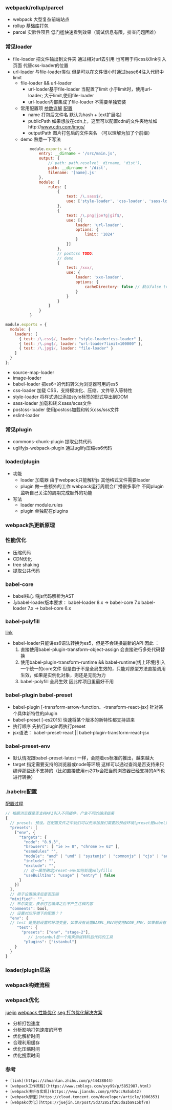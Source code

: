 ### webpack/rollup/parcel
- webpack 大型复杂前端站点
- rollup 基础库打包
- parcel 实验性项目 低门槛快速看到效果（调试信息有限，排查问题困难）
### 常见loader
- file-loader   把文件输出到文件夹 通过相对url去引用
    也可用于将css以link引入页面 代替css-loader的位置
- url-loader    与file-loader类似 但是可以在文件很小时通过base64注入代码中 limit
    + file-loader && url-loader
        * url-loader基于file-loader 当配置了limit 小于limit时，使用url-loader; 大于limit,使用file-loader
        * url-loader内部集成了file-loader 不需要单独安装
    + 常用配置项 
        [参数详解](https://blog.csdn.net/yezitoo/article/details/80177164)
        [配置](https://blog.csdn.net/qq_38652603/article/details/73835153)
        * name 打包后文件名 默认为hash + [ext扩展名]
        * publicPath 如果想放在cdn上，这里可以配置cdn的文件夹地址如http://www.cdn.com/imgs/
        * outputPath 图片打包后的文件夹名 （可以理解为加了个前缀）
    + demo 熟悉一下写法
        ```js
            module.exports = {
                entry: __dirname + '/src/main.js',
                output: {
                    // path: path.resolve(__dirname, 'dist'),
                    path: __dirname + '/dist',
                    filename: '[name].js'
                },
                module: {
                    rules: [
                        {
                            text: /\.sass$/,
                            use: ['style-loader', 'css-loader', 'sass-loader']
                        },
                        {
                            text: /\.png|jpe?g|gif$/,
                            use: [{
                                loader: 'url-loader',
                                options: {
                                    limit: '1024'
                                }
                            }]
                        },
                        // postcss TODO:
                        // demo
                        {
                            test: /xxx/,
                            use: {
                                loader: 'xxx-loader',
                                options: {
                                    cacheDirectory: false // 默认false true会缓存指定loader的执行结果
                                }
                            }
                        }
                    ]
                }
            }
        ```
```js
module.exports = {
  module: {
    loaders: [
      { test: /\.css$/, loader: "style-loader!css-loader" },
      { test: /\.png$/, loader: "url-loader?limit=100000" },
      { test: /\.jpg$/, loader: "file-loader" }
    ]
  }
};
```
- source-map-loader
- image-loader
- babel-loader 把es6+的代码转义为浏览器可用的es5
- css-loader 加载 CSS，支持模块化、压缩、文件导入等特性
- style-loader 将样式通过添加style标签的形式导出到DOM
- sass-loader 加载和转义sass/scss文件
- postcss-loader 使用postcss加载和转义css/sss文件
- eslint-loader
### 常见plugin
- commons-chunk-plugin 提取公共代码
- uglifyjs-webpack-plugin 通过uglify压缩es6代码
### loader/plugin
+ 功能
    - loader 加载器 由于webpack只能解析js  其他格式文件需要loader 
    - plugin 做一些额外的工作 webpack运行周期会广播很多事件 不同plugin监听自己关注的周期完成额外的功能
+ 写法  
    - loader module.rules
    - plugin 单独配在plugins
### webpack热更新原理
### 性能优化
- 压缩代码
- CDN优化
- tree shaking
- 提取公共代码
### babel-core 
- babel核心 将js代码解析为AST
- 与babel-loader版本要求：
    babel-loader 8.x ->  babel-core 7.x
    babel-loader 7.x ->  babel-core 6.x
### babel-polyfill
[link](https://segmentfault.com/a/1190000010106158)
- babel-loader只能讲es6语法转换为es5，但是不会转换最新的API 因此 ：
    1. 直接使用babel-plugin-transform-object-assign 会直接进行多处代码替换
    2. 使用babel-plugin-transform-runtime && babel-runtime(线上环境)引入一个统一的core文件 但是由于不是全局生效的，只能对原型方法直接调用生效，如果是实例化对象，则还是无能为力
    3. babel-polyfill 全局生效 因此库项目里最好不用
### babel-plugin babel-preset
- babel-plugin [-transform-arrow-function、-transform-react-jsx] 针对某个具体新特性的plugin
- babel-preset [-es2015] 快速将某个版本的新特性都支持进来
- 执行顺序 先执行plugin再执行preset
- jsx语法： babel-preset-react || babel-plugin-transform-react-jsx
### babel-preset-env
- 默认情况跟babel-preset-latest 一样，会随着es标准的推出，越来越大
- target 指定需要支持的浏览器或node等环境 这样可以通过查询是否支持来只编译那些还不支持的（比如直接使用es201x会把当前浏览器已经支持的API也进行转换）
### .babelrc配置
[配置过程](https://blog.csdn.net/weixin_33739541/article/details/91438664?depth_1-utm_source=distribute.pc_relevant.none-task-blog-BlogCommendFromBaidu-4&utm_source=distribute.pc_relevant.none-task-blog-BlogCommendFromBaidu-4)
```js
// 根据浏览器是否支持API引入不同插件，产生不同的编译结果
{
  // preset: 预设。在配置文件之中我们可以先添加我们需要的预设环境(preset是babel预设的一连串的plugins)
  "presets": [
    ["env", {
      "targets": {
        "node": "8.9.3",
        "browsers": [ "ie >= 8", "chrome >= 62" ],
        "esmodules" "",
        "module": "amd" | "umd" | "systemjs" | "commonjs" | "cjs" | "auto" | false,
        "include": "",
        "exclude": "",
        // 这一属性确定preset-env如何处理polyfills
        "useBuiltIns": "usage" | "entry" | false
      }      
    }]
  ],
  // 用于设置编译后是否压缩
  "minified": "",
  // 布尔类型，表示打包编译之后不产生注释内容
  "comments": bool,
  // 设置对应环境下的配置？？
  "env": {
  // test 是提前设置的环境变量，如果没有设置BABEL_ENV则使用NODE_ENV，如果都没有设置默认就是development
     "test": {
       "presets": ["env", "stage-2"],
          // instanbul是一个用来测试转码后代码的工具
        "plugins": ["istanbul"]
    }
  }
}
```
### loader/plugin思路
### webpack构建流程
### webpack优化
[juejin](https://juejin.im/post/5d372851f265da1ba915bf78)
[webpack 性能优化](https://zhuanlan.zhihu.com/p/20914387)
[seg 打包优化解决方案](https://segmentfault.com/a/1190000011138081)
- 分析打包速度
- 分析影响打包速度的环节
- 优化解析时间
- 合理利用缓存
- 优化压缩时间
- 优化搜索时间



### 参考
    + [link](https://zhuanlan.zhihu.com/p/44438844)
    + [webpack工作流程](https://www.cnblogs.com/yxy99/p/5852987.html)
    + [webpack浅析与实现](https://www.jianshu.com/p/97acc9a5ab42)
    + [webpack原理](https://cloud.tencent.com/developer/article/1006353)
    + [webpakc优化](https://juejin.im/post/5d372851f265da1ba915bf78)